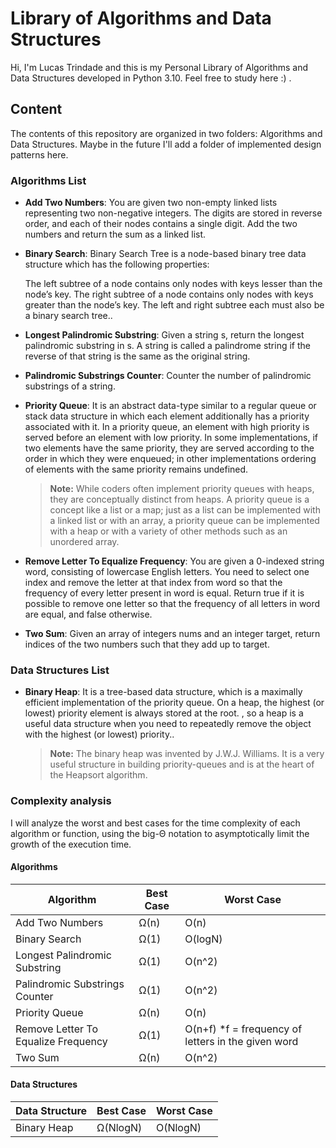 # Library of Algorithms and Data Structures

Hi, I'm Lucas Trindade and this is my Personal Library of Algorithms and Data Structures developed in Python 3.10. Feel free to study here :) .


## Content

The contents of this repository are organized in two folders: Algorithms and Data Structures. Maybe in the future I'll add a folder of implemented design patterns here.

### Algorithms List

- **Add Two Numbers**: You are given two non-empty linked lists representing two non-negative integers. The digits are stored in reverse order, and each of their nodes contains a single digit. Add the two numbers and return the sum as a linked list.

- **Binary Search**: Binary Search Tree is a node-based binary tree data structure which has the following properties:

	The left subtree of a node contains only nodes with keys lesser than the node’s key.
	The right subtree of a node contains only nodes with keys greater than the node’s key.
	The left and right subtree each must also be a binary search tree..

- **Longest Palindromic Substring**: Given a string s, return the longest palindromic substring in s. A string is called a palindrome string if the reverse of that string is the same as the original string.

- **Palindromic Substrings Counter**: Counter the number of palindromic substrings of a string.

- **Priority Queue**: It is an abstract data-type similar to a regular queue or stack data structure in which each element additionally has a priority associated with it. In a priority queue, an element with high priority is served before an element with low priority. In some implementations, if two elements have the same priority, they are served according to the order in which they were enqueued; in other implementations ordering of elements with the same priority remains undefined.
	> **Note:** While coders often implement priority queues with heaps, they are conceptually distinct from heaps. A priority queue is a concept like a list or a map; just as a list can be implemented with a linked list or with an array, a priority queue can be implemented with a heap or with a variety of other methods such as an unordered array.

- **Remove Letter To Equalize Frequency**: You are given a 0-indexed string word, consisting of lowercase English letters. You need to select one index and remove the letter at that index from word so that the frequency of every letter present in word is equal. Return true if it is possible to remove one letter so that the frequency of all letters in word are equal, and false otherwise.

- **Two Sum**: Given an array of integers nums and an integer target, return indices of the two numbers such that they add up to target.

### Data Structures List

- **Binary Heap**: It is a tree-based data structure, which is a maximally efficient implementation of the priority queue. On a heap, the highest (or lowest) priority element is always stored at the root. , so a heap is a useful data structure when you need to repeatedly remove the object with the highest (or lowest) priority..
	> **Note:** The binary heap was invented by J.W.J. Williams. It is a very useful structure in building priority-queues and is at the heart of the Heapsort algorithm.

### Complexity analysis

I will analyze the worst and best cases for the time complexity of each algorithm or function, using the big-Θ notation to asymptotically limit the growth of the execution time.

#### Algorithms

|Algorithm                |Best Case                          |Worst Case                         |
|----------------|-------------------------------|-----------------------------|
|Add Two Numbers          |Ω(n)            |O(n)            |
|Binary Search          |Ω(1)            |O(logN)            |
|Longest Palindromic Substring          |Ω(1)            |O(n^2)            |
|Palindromic Substrings Counter          |Ω(1)            |O(n^2)            |
|Priority Queue|Ω(n)            |O(n)            |
|Remove Letter To Equalize Frequency|Ω(1)            |O(n+f) *f = frequency of letters in the given word            |
|Two Sum|Ω(n)            |O(n^2)            |

#### Data Structures

|Data Structure                |Best Case                          |Worst Case                         |
|----------------|-------------------------------|-----------------------------|
|Binary Heap          |Ω(NlogN)            |O(NlogN)            |